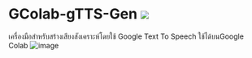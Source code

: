 # GColab-gTTS-Gen <a href="https://colab.research.google.com/github/BoszGTec/GColab-gTTS-Gen/blob/main/GColab_gTTS_Gen.ipynb"><img src="https://user-images.githubusercontent.com/95701554/147239877-270bcd12-02cc-4ea4-8286-ced04f3ad17b.png" /></a>

เครื่องมือสำหรับสร้างเสียงสังเคราะห์โดยใช้ Google Text To Speech ใช้ได้บนGoogle Colab
![image](https://user-images.githubusercontent.com/95701554/147241666-8b8d3650-4e84-4983-8ca3-072e3266fc88.png)
